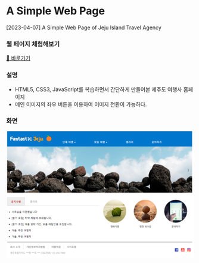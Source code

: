 # A Simple Web Page
[2023-04-07] A Simple Web Page of Jeju Island Travel Agency

### 웹 페이지 체험해보기
[📎 바로가기](https://starrykss.github.io/Experiments/SimpleWebPage/index.html) 

### 설명
- HTML5, CSS3, JavaScript를 복습하면서 간단하게 만들어본 제주도 여행사 홈페이지
- 메인 이미지의 좌우 버튼을 이용하여 이미지 전환이 가능하다.

### 화면

![웹 페이지 화면](picture.png)
